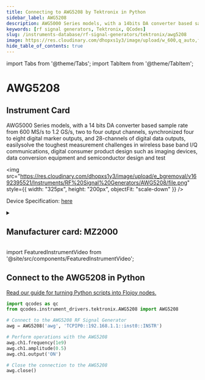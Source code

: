 ```yaml
---
title: Connecting to AWG5208 by Tektronix in Python
sidebar_label: AWG5208
description: AWG5000 Series models, with a 14bits DA converter based sample ratefrom 600 MS/s to 1.2 GS/s, two to four output channels, synchronized four to eight digital marker outputs, and 28-channels of digital data outputs, easilysolve the toughest measurement challenges in wireless base band I/Q communications, digital consumer product design such as imaging devices, data conversion equipment and semiconductor design and test
keywords: [rf signal generators, Tektronix, QCodes]
slug: /instruments-database/rf-signal-generators/tektronix/awg5208
image: https://res.cloudinary.com/dhopxs1y3/image/upload/w_600,q_auto,f_auto/e_bgremoval/v1692395521/Instruments/RF%20Signal%20Generators/AWG5208/file.jpg
hide_table_of_contents: true
---
```


import Tabs from '@theme/Tabs';
import TabItem from '@theme/TabItem';

# AWG5208

## Instrument Card

<div className="flex">

<div>

AWG5000 Series models, with a 14
bits DA converter based sample rate
from 600 MS/s to 1.2 GS/s, two to four output channels, synchronized four to eight digital marker outputs, and 28-channels of digital data outputs, easilysolve the toughest measurement challenges in wireless base band I/Q communications, digital consumer product design such as imaging devices, data conversion equipment and semiconductor design and test

</div>

<img src="https://res.cloudinary.com/dhopxs1y3/image/upload/e_bgremoval/v1692395521/Instruments/RF%20Signal%20Generators/AWG5208/file.png" style={{ width: "325px", height: "200px", objectFit: "scale-down" }} />

</div>

<div className="flex text-center">

<p>Device Specification: <a target="\_blank" href="https://download.tek.com/datasheet/76W-20381-3.pdf">here</a></p>

</div>

<details style={{ marginTop: "15px"}}>
<summary><h2>Manufacturer card: MZ2000</h2></summary>

<img src="https://res.cloudinary.com/dhopxs1y3/image/upload/v1692806108/Instruments/Vendor%20Logos/Tektronix.png" style={{ width: "100%", height: "170px",objectFit: "scale-down" }} />

Tektronix, Inc., historically widely known as Tek, is an American company best known for manufacturing test and measurement devices such as [oscilloscopes](https://en.wikipedia.org/wiki/Oscilloscope), [logic analyzers](https://en.wikipedia.org/wiki/Logic_analyzer), and video and mobile test protocol equipment.

<ul>
  <li>Headquarters: USA</li>
  <li>Yearly Revenue (millions, USD): 5800.0</li>
  <li>Vendor Website: <a href="https://www.tek.com/en">here</a></li>
</ul>
</details>

import FeaturedInstrumentVideo from '@site/src/components/FeaturedInstrumentVideo';

<FeaturedInstrumentVideo category='WIDGET2000' manufacturer='MZ2000'></FeaturedInstrumentVideo>


## Connect to the AWG5208 in Python

[Read our guide for turning Python scripts into Flojoy nodes.](https://docs.flojoy.ai/custom-nodes/creating-custom-node/)
<Tabs>

<TabItem value="Flojoy" label="Flojoy" className="flojoy-instrument-tabs">

<NodeCardCollection category='WIDGET2000' manufacturer='MZ2000'></NodeCardCollection>

</TabItem>
<TabItem value="QCodes" label="QCodes">

```python
import qcodes as qc
from qcodes.instrument_drivers.tektronix.AWG5208 import AWG5208

# Connect to the AWG5208 RF Signal Generator
awg = AWG5208('awg', 'TCPIP0::192.168.1.1::inst0::INSTR')

# Perform operations with the AWG5208
awg.ch1.frequency(1e9)
awg.ch1.amplitude(0.5)
awg.ch1.output('ON')

# Close the connection to the AWG5208
awg.close()
```

</TabItem>
</Tabs>